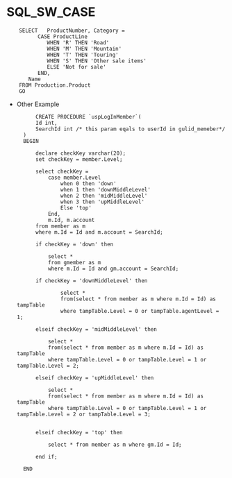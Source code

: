 # SQL_SW_CASE


        SELECT   ProductNumber, Category =  
              CASE ProductLine  
                 WHEN 'R' THEN 'Road'  
                 WHEN 'M' THEN 'Mountain'  
                 WHEN 'T' THEN 'Touring'  
                 WHEN 'S' THEN 'Other sale items'  
                 ELSE 'Not for sale'  
              END,  
           Name  
        FROM Production.Product  
        GO  


* Other Example

            CREATE PROCEDURE `uspLogInMember`(
            Id int,
            SearchId int /* this param eqals to userId in gulid_memeber*/
        )
        BEGIN

            declare checkKey varchar(20);
            set checkKey = member.Level;

            select checkKey =
                case member.Level
                    when 0 then 'down'
                    when 1 then 'downMiddleLevel'
                    when 2 then 'midMiddleLevel'
                    when 3 then 'upMiddleLevel'
                    Else 'top'
                End, 
                m.Id, m.account
            from member as m
            where m.Id = Id and m.account = SearchId;

            if checkKey = 'down' then 

                select *
                from gmember as m 
                where m.Id = Id and gm.account = SearchId;

            if checkKey = 'downMiddleLevel' then

                    select *
                    from(select * from member as m where m.Id = Id) as tampTable
                    where tampTable.Level = 0 or tampTable.agentLevel = 1;

            elseif checkKey = 'midMiddleLevel' then

                select *
                from(select * from member as m where m.Id = Id) as tampTable
                where tampTable.Level = 0 or tampTable.Level = 1 or  tampTable.Level = 2; 

            elseif checkKey = 'upMiddleLevel' then

                select *
                from(select * from member as m where m.Id = Id) as tampTable
                where tampTable.Level = 0 or tampTable.Level = 1 or tampTable.Level = 2 or tampTable.Level = 3;


            elseif checkKey = 'top' then 

                select * from member as m where gm.Id = Id;

            end if;

        END
    
    
    
